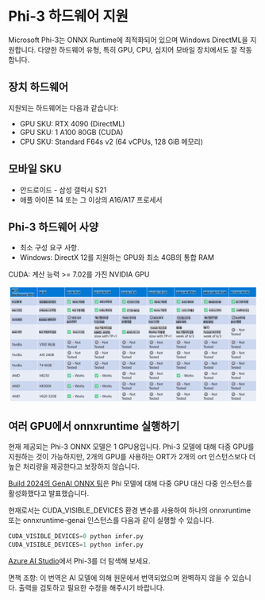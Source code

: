 # Phi-3 하드웨어 지원

Microsoft Phi-3는 ONNX Runtime에 최적화되어 있으며 Windows DirectML을 지원합니다. 다양한 하드웨어 유형, 특히 GPU, CPU, 심지어 모바일 장치에서도 잘 작동합니다.

## 장치 하드웨어
지원되는 하드웨어는 다음과 같습니다:

- GPU SKU: RTX 4090 (DirectML)
- GPU SKU: 1 A100 80GB (CUDA)
- CPU SKU: Standard F64s v2 (64 vCPUs, 128 GiB 메모리)

## 모바일 SKU

- 안드로이드 - 삼성 갤럭시 S21
- 애플 아이폰 14 또는 그 이상의 A16/A17 프로세서

## Phi-3 하드웨어 사양

- 최소 구성 요구 사항.
- Windows: DirectX 12를 지원하는 GPU와 최소 4GB의 통합 RAM

CUDA: 계산 능력 >= 7.02를 가진 NVIDIA GPU

![HardwareSupport](../../../../translated_images/phi3hardware.18078f58e0564ddd43d2acce655b86f50c1b2dd9fe2be2b52d49d835bcf36fbc.ko.png)

## 여러 GPU에서 onnxruntime 실행하기

현재 제공되는 Phi-3 ONNX 모델은 1 GPU용입니다. Phi-3 모델에 대해 다중 GPU를 지원하는 것이 가능하지만, 2개의 GPU를 사용하는 ORT가 2개의 ort 인스턴스보다 더 높은 처리량을 제공한다고 보장하지 않습니다.

[Build 2024의 GenAI ONNX 팀](https://youtu.be/WLW4SE8M9i8?si=EtG04UwDvcjunyfC)은 Phi 모델에 대해 다중 GPU 대신 다중 인스턴스를 활성화했다고 발표했습니다.

현재로서는 CUDA_VISIBLE_DEVICES 환경 변수를 사용하여 하나의 onnxruntime 또는 onnxruntime-genai 인스턴스를 다음과 같이 실행할 수 있습니다.

```Python
CUDA_VISIBLE_DEVICES=0 python infer.py
CUDA_VISIBLE_DEVICES=1 python infer.py
```

[Azure AI Studio](https://ai.azure.com)에서 Phi-3를 더 탐색해 보세요.

면책 조항: 이 번역은 AI 모델에 의해 원문에서 번역되었으며 완벽하지 않을 수 있습니다. 
출력을 검토하고 필요한 수정을 해주시기 바랍니다.